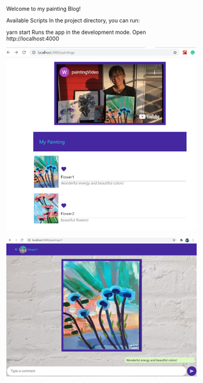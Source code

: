 Welcome to my painting Blog!

Available Scripts
In the project directory, you can run:

yarn start
Runs the app in the development mode.
Open http://localhost:4000 

![image](https://github.com/TaoWenting/paintingblog_server/blob/main/client.png)

![image](https://github.com/TaoWenting/paintingblog-client/blob/main/paitingD.PNG)
